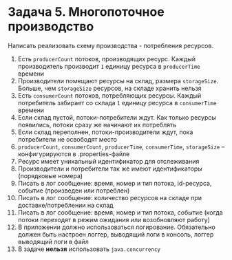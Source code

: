 # Задача 5. Многопоточное производство

Написать реализовать схему производства - потребления ресурсов.

1. Есть `producerCount` потоков, производящих ресурс. Каждый производитель
   производит `1` единицу ресурса в `producerTime` времени
2. Производители помещают ресурсы на склад, размера `storageSize`. Больше, чем
   `storageSize` ресурсов, на складе хранить нельзя
3. Есть `consumerCount` потоков, потребляющих ресурсы. Каждый потребитель забирает
   со склада
   `1` единицу ресурса в `consumerTime` времени
4. Если склад пустой, потоки-потребители ждут. Как только ресурсы появились, потоки
   сразу же начинают их потреблять
5. Если склад переполнен, потоки-производители ждут, пока потребители не
   освободят место
6. `producerCount`, `consumerCount`, `producerTime`, `consumerTime`, `storageSize` –
   конфигурируются в .properties-файле
7. Ресурс имеет уникальный идентификатор для отслеживания
8. Производители и потребители так же имеют идентификаторы (порядковые номера)
9. Писать в лог сообщение: время, номер и тип потока, id-ресурса, событие
   (произведен или потреблен)
10. Писать в лог сообщение: количество ресурсов на складе при
    доставке/потреблении на склад
11. Писать в лог сообщение: время, номер и тип потока, событие (когда
    потоки переходят в режим ожидания или возобновляют работу)
12. В приложении должно использоваться логирование. Обязательно должен быть настроен
    логгер, выводящий логи в консоль, логгер выводящий логи в файл
13. В задаче **нельзя** использовать `java.concurrency`